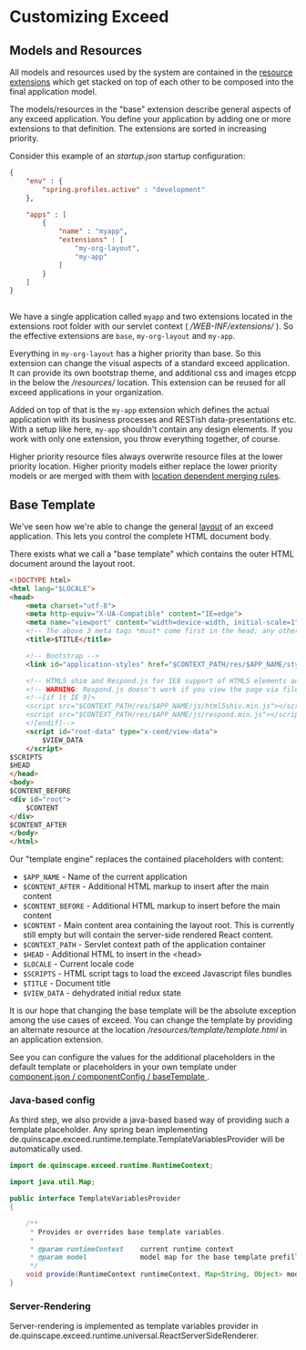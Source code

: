 Customizing Exceed
==================

## Models and Resources

All models and resources used by the system are contained in the [resource extensions](./model-reference.html) which get
stacked on top of each other to be composed into the final application model.

The models/resources in the "base" extension describe general aspects of any exceed application. You define your application
by adding one or more extensions to that definition. The extensions are sorted in increasing priority.

Consider this example of an *startup.json* startup configuration:

```json
{
    "env" : {
        "spring.profiles.active" : "development"
    },

    "apps" : [
        {
            "name" : "myapp",
            "extensions" : [
                "my-org-layout", 
                "my-app"
            ]
        }
    ]
}
  
```  

We have a single application called `myapp` and two extensions located in the extensions root folder with our servlet context
 ( */WEB-INF/extensions/* ). So the effective extensions are `base`, `my-org-layout` and `my-app`.
 
Everything in `my-org-layout` has a higher priority than base. So this extension can change the visual aspects of a standard
exceed application. It can provide its own bootstrap theme, and additional css and images etcpp in the below the */resources/*
location. This extension can be reused for all exceed applications in your organization.

Added on top of that is the `my-app` extension which defines the actual application with its business processes and RESTish
data-presentations etc. With a setup like here, `my-app` shouldn't contain any design elements. If you work with only 
one extension, you throw everything together, of course.

Higher priority resource files always overwrite resource files at the lower priority location. Higher priority models either
replace the lower priority models or are merged with them with [location dependent merging rules](./models-about.html#merging). 

## Base Template

We've seen how we're able to change the general [layout](./models-view.html#layout)
of an exceed application. This lets you control the complete HTML document body.

There exists what we call a "base template" which contains the outer HTML document
around the layout root.

```html 
<!DOCTYPE html>
<html lang="$LOCALE">
<head>
    <meta charset="utf-8">
    <meta http-equiv="X-UA-Compatible" content="IE=edge">
    <meta name="viewport" content="width=device-width, initial-scale=1">
    <!-- The above 3 meta tags *must* come first in the head; any other head content must come *after* these tags -->
    <title>$TITLE</title>

    <!-- Bootstrap -->
    <link id="application-styles" href="$CONTEXT_PATH/res/$APP_NAME/style/$APP_NAME.css" rel="stylesheet">

    <!-- HTML5 shim and Respond.js for IE8 support of HTML5 elements and media queries -->
    <!-- WARNING: Respond.js doesn't work if you view the page via file:// -->
    <!--[if lt IE 9]>
    <script src="$CONTEXT_PATH/res/$APP_NAME/js/html5shiv.min.js"></script>
    <script src="$CONTEXT_PATH/res/$APP_NAME/js/respond.min.js"></script>
    <![endif]-->
    <script id="root-data" type="x-ceed/view-data">
        $VIEW_DATA
    </script>
$SCRIPTS
$HEAD
</head>
<body>
$CONTENT_BEFORE
<div id="root">
    $CONTENT
</div>
$CONTENT_AFTER
</body>
</html>
``` 
Our "template engine" replaces the contained placeholders with content:

 * `$APP_NAME` - Name of the current application
 * `$CONTENT_AFTER` - Additional HTML markup to insert after the main content
 * `$CONTENT_BEFORE` - Additional HTML markup to insert before the main content
 * `$CONTENT` - Main content area containing the layout root. This is currently still empty but will contain the server-side rendered React content.
 * `$CONTEXT_PATH` - Servlet context path of the application container
 * `$HEAD` - Additional HTML to insert in the &lt;head&gt;
 * `$LOCALE` - Current locale code
 * `$SCRIPTS` - HTML script tags to load the exceed Javascript files bundles 
 * `$TITLE` - Document title
 * `$VIEW_DATA` - dehydrated initial redux state 

It is our hope that changing the base template will be the absolute exception among the use cases of exceed. You can change the template
by providing an alternate resource at the location */resources/template/template.html* in an application extension. 

See you can configure the values for the additional placeholders in the default template or placeholders in your own template
under [component.json / componentConfig / baseTemplate ](./model-reference.html#xcd.config.BaseTemplateConfig). 

### Java-based config

As third step, we also provide a java-based based way of providing such a template placeholder. Any spring bean implementing
de.quinscape.exceed.runtime.template.TemplateVariablesProvider will be automatically used. 

```java
import de.quinscape.exceed.runtime.RuntimeContext;

import java.util.Map;

public interface TemplateVariablesProvider
{

    /**
     * Provides or overrides base template variables.
     *
     * @param runtimeContext    current runtime context
     * @param model             model map for the base template prefilled with the default values.
     */
    void provide(RuntimeContext runtimeContext, Map<String, Object> model);
}
```

### Server-Rendering

Server-rendering is implemented as template variables provider in de.quinscape.exceed.runtime.universal.ReactServerSideRenderer.

